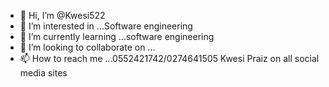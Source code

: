 - 👋 Hi, I’m @Kwesi522 
- 👀 I’m interested in ...Software engineering 
- 🌱 I’m currently learning ...software engineering 
- 💞️ I’m looking to collaborate on ...
- 📫 How to reach me ...0552421742/0274641505 Kwesi Praiz on all social media sites 

<!---
Kwesi522/Kwesi522 is a ✨ special ✨ repository because its `README.md` (this file) appears on your GitHub profile.
You can click the Preview link to take a look at your changes.
--->
